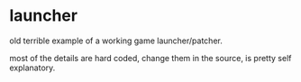 # launcher
old terrible example of a working game launcher/patcher.

most of the details are hard coded, change them in the source, is pretty self explanatory.
